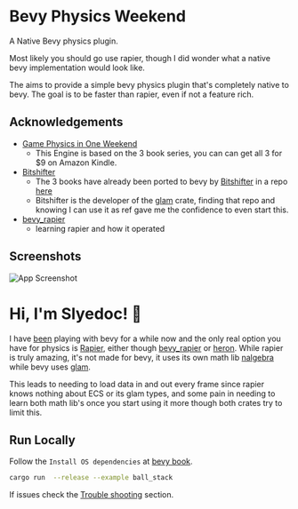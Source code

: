 
# Bevy Physics Weekend

A Native Bevy physics plugin.

Most likely you should go use rapier, though I did wonder what a native bevy implementation would look like.

The aims to provide a simple bevy physics plugin that's completely native to bevy. The goal is to be faster than rapier, even if not a feature rich.

## Acknowledgements

- [Game Physics in One Weekend](https://gamephysicsweekend.github.io/)
  - This Engine is based on the 3 book series, you can  can get all 3 for $9 on Amazon Kindle.
- [Bitshifter](https://github.com/bitshifter)
  - The 3 books have already been ported to bevy by [Bitshifter](https://github.com/bitshifter) in a repo [here](https://github.com/bitshifter/bevy-physics-weekend)
  - Bitshifter is the developer of the [glam](https://github.com/bitshifter/glam-rs) crate, finding that repo and knowing I can use it as ref gave me the confidence to even start this.
- [bevy_rapier](https://github.com/dimforge/bevy_rapier)
  - learning rapier and how it operated

## Screenshots

![App Screenshot](docs/images/screencapture-5000-balls.gif)

# Hi, I'm Slyedoc! 👋

I have [been](https://github.com/slyedoc) playing with bevy for a while now and the only real option you have for physics is [Rapier](https://github.com/dimforge/rapier), either though [bevy_rapier](https://github.com/dimforge/bevy_rapier) or [heron](https://github.com/jcornaz/heron).  While rapier is truly amazing, it's not made for bevy, it uses its own math lib [nalgebra](https://github.com/dimforge/nalgebra) while bevy uses [glam](https://github.com/bitshifter/glam-rs).

This leads to needing to load data in and out every frame since rapier knows nothing about ECS or its glam types, and some pain in needing to learn both math lib's once you start using it more though both crates try to limit this.

## Run Locally

Follow the `Install OS dependencies` at [bevy book](https://bevyengine.org/learn/book/getting-started/setup/).

```bash
cargo run  --release --example ball_stack
```

If issues check the [Trouble shooting](./docs/troubleshooting.md) section.
